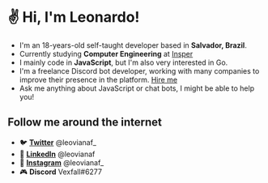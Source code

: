 # ✌ Hi, I'm Leonardo!

- I'm an 18-years-old self-taught developer based in **Salvador, Brazil**.
- Currently studying **Computer Engineering** at [Insper](https://github.com/Insper)
- I mainly code in **JavaScript**, but I'm also very interested in Go. 
- I'm a freelance Discord bot developer, working with many companies to improve their presence in the platform. [Hire me](mailto:hello@fracassi.tech)
- Ask me anything about JavaScript or chat bots, I might be able to help you!

## Follow me around the internet
- 🐦 **[Twitter](https://twitter.com/leovianaf_)** @leovianaf_
- 💼 **[LinkedIn](https://www.linkedin.com/in/leonardo-da-silva-viana-filho-9979201bb/)** @leovianaf
- 📸 **[Instagram](https://www.instagram.com/leovianaf_/)** @leovianaf_
- 🎮 **Discord** Vexfall#6277
